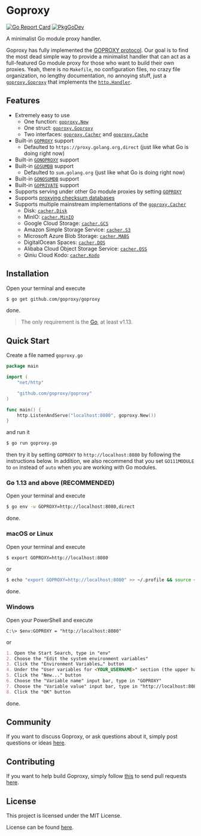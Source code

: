 # Goproxy

[![Go Report Card](https://goreportcard.com/badge/github.com/goproxy/goproxy)](https://goreportcard.com/report/github.com/goproxy/goproxy)
[![PkgGoDev](https://pkg.go.dev/badge/github.com/goproxy/goproxy)](https://pkg.go.dev/github.com/goproxy/goproxy)

A minimalist Go module proxy handler.

Goproxy has fully implemented the
[GOPROXY protocol](https://golang.org/ref/mod#goproxy-protocol). Our goal is to
find the most dead simple way to provide a minimalist handler that can act as a
full-featured Go module proxy for those who want to build their own proxies.
Yeah, there is no `Makefile`, no configuration files, no crazy file
organization, no lengthy documentation, no annoying stuff, just a
[`goproxy.Goproxy`](https://pkg.go.dev/github.com/goproxy/goproxy#Goproxy) that
implements the [`http.Handler`](https://pkg.go.dev/net/http#Handler).

## Features

* Extremely easy to use
	* One function: [`goproxy.New`](https://pkg.go.dev/github.com/goproxy/goproxy#New)
	* One struct: [`goproxy.Goproxy`](https://pkg.go.dev/github.com/goproxy/goproxy#Goproxy)
	* Two interfaces: [`goproxy.Cacher`](https://pkg.go.dev/github.com/goproxy/goproxy#Cacher) and [`goproxy.Cache`](https://pkg.go.dev/github.com/goproxy/goproxy#Cache)
* Built-in [`GOPROXY`](https://golang.org/ref/mod#environment-variables) support
	* Defaulted to `https://proxy.golang.org,direct` (just like what Go is doing right now)
* Built-in [`GONOPROXY`](https://golang.org/ref/mod#environment-variables) support
* Built-in [`GOSUMDB`](https://golang.org/ref/mod#environment-variables) support
	* Defaulted to `sum.golang.org` (just like what Go is doing right now)
* Built-in [`GONOSUMDB`](https://golang.org/ref/mod#environment-variables) support
* Built-in [`GOPRIVATE`](https://golang.org/ref/mod#environment-variables) support
* Supports serving under other Go module proxies by setting [`GOPROXY`](https://golang.org/ref/mod#environment-variables)
* Supports [proxying checksum databases](http://golang.org/design/25530-sumdb#proxying-a-checksum-database)
* Supports multiple mainstream implementations of the [`goproxy.Cacher`](https://pkg.go.dev/github.com/goproxy/goproxy#Cacher)
	* Disk: [`cacher.Disk`](https://pkg.go.dev/github.com/goproxy/goproxy/cacher#Disk)
	* MinIO: [`cacher.MinIO`](https://pkg.go.dev/github.com/goproxy/goproxy/cacher#MinIO)
	* Google Cloud Storage: [`cacher.GCS`](https://pkg.go.dev/github.com/goproxy/goproxy/cacher#GCS)
	* Amazon Simple Storage Service: [`cacher.S3`](https://pkg.go.dev/github.com/goproxy/goproxy/cacher#S3)
	* Microsoft Azure Blob Storage: [`cacher.MABS`](https://pkg.go.dev/github.com/goproxy/goproxy/cacher#MABS)
	* DigitalOcean Spaces: [`cacher.DOS`](https://pkg.go.dev/github.com/goproxy/goproxy/cacher#DOS)
	* Alibaba Cloud Object Storage Service: [`cacher.OSS`](https://pkg.go.dev/github.com/goproxy/goproxy/cacher#OSS)
	* Qiniu Cloud Kodo: [`cacher.Kodo`](https://pkg.go.dev/github.com/goproxy/goproxy/cacher#Kodo)

## Installation

Open your terminal and execute

```bash
$ go get github.com/goproxy/goproxy
```

done.

> The only requirement is the [Go](https://golang.org), at least v1.13.

## Quick Start

Create a file named `goproxy.go`

```go
package main

import (
	"net/http"

	"github.com/goproxy/goproxy"
)

func main() {
	http.ListenAndServe("localhost:8080", goproxy.New())
}
```

and run it

```bash
$ go run goproxy.go
```

then try it by setting `GOPROXY` to `http://localhost:8080` by following the
instructions below. In addition, we also recommend that you set `GO111MODULE` to
`on` instead of `auto` when you are working with Go modules.

### Go 1.13 and above (RECOMMENDED)

Open your terminal and execute

```bash
$ go env -w GOPROXY=http://localhost:8080,direct
```

done.

### macOS or Linux

Open your terminal and execute

```bash
$ export GOPROXY=http://localhost:8080
```

or

```bash
$ echo "export GOPROXY=http://localhost:8080" >> ~/.profile && source ~/.profile
```

done.

### Windows

Open your PowerShell and execute

```poweshell
C:\> $env:GOPROXY = "http://localhost:8080"
```

or

```md
1. Open the Start Search, type in "env"
2. Choose the "Edit the system environment variables"
3. Click the "Environment Variables…" button
4. Under the "User variables for <YOUR_USERNAME>" section (the upper half)
5. Click the "New..." button
6. Choose the "Variable name" input bar, type in "GOPROXY"
7. Choose the "Variable value" input bar, type in "http://localhost:8080"
8. Click the "OK" button
```

done.

## Community

If you want to discuss Goproxy, or ask questions about it, simply post questions
or ideas [here](https://github.com/goproxy/goproxy/issues).

## Contributing

If you want to help build Goproxy, simply follow
[this](https://github.com/goproxy/goproxy/wiki/Contributing) to send pull
requests [here](https://github.com/goproxy/goproxy/pulls).

## License

This project is licensed under the MIT License.

License can be found [here](LICENSE).

